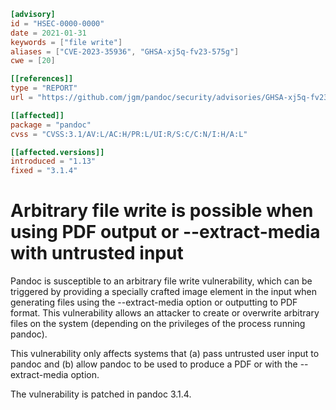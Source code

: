 ```toml
[advisory]
id = "HSEC-0000-0000"
date = 2021-01-31
keywords = ["file write"]
aliases = ["CVE-2023-35936", "GHSA-xj5q-fv23-575g"]
cwe = [20]

[[references]]
type = "REPORT"
url = "https://github.com/jgm/pandoc/security/advisories/GHSA-xj5q-fv23-575g"

[[affected]]
package = "pandoc"
cvss = "CVSS:3.1/AV:L/AC:H/PR:L/UI:R/S:C/C:N/I:H/A:L"

[[affected.versions]]
introduced = "1.13"
fixed = "3.1.4"

```
# Arbitrary file write is possible when using PDF output or --extract-media with untrusted input

Pandoc is susceptible to an arbitrary file write vulnerability, which can be triggered by providing a specially crafted image element in the input when generating files using the --extract-media option or outputting to PDF format. This vulnerability allows an attacker to create or overwrite arbitrary files on the system (depending on the privileges of the process running pandoc).

This vulnerability only affects systems that (a) pass untrusted user input to pandoc and (b) allow pandoc to be used to produce a PDF or with the --extract-media option.

The vulnerability is patched in pandoc 3.1.4.

